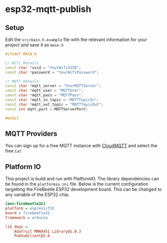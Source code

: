 # esp32-mqtt-publish

## Setup

Edit the `src/main.h.example` file with the relevant information for your project and save it as `main.h`

```cpp
#ifndef MAIN_H

// Wifi Details
const char *ssid = "YourWifiSSID";
const char *password = "YourWifiPassword";

// MQTT Details
const char *mqtt_server = "YourMQTTServer";
const char *mqtt_user = "MQTTUser";
const char *mqtt_pass = "MQTTPass";
const char *mqtt_in_topic = "MQTTTopicIn";
const char *mqtt_out_topic = "MQTTTopicOut";
const int mqtt_port = MQTTServerPort;

#endif
```

## MQTT Providers

You can sign up for a free MQTT instance with [CloudMQTT](https://www.cloudmqtt.com/) and select the free `Cat` 

## Platform IO

This project is build and run with PlatformIO. The library dependencies can be found in the `platformio.ini` file. Below is the current configuration targetting the FireBeetle ESP32 development board. This can be changed to any variable of the ESP32 chip.

```ini
[env:firebeetle32]
platform = espressif32
board = firebeetle32
framework = arduino

lib_deps =
    Adafruit MMA8451 Library@1.0.3
    PubSubClient@2.6
```
